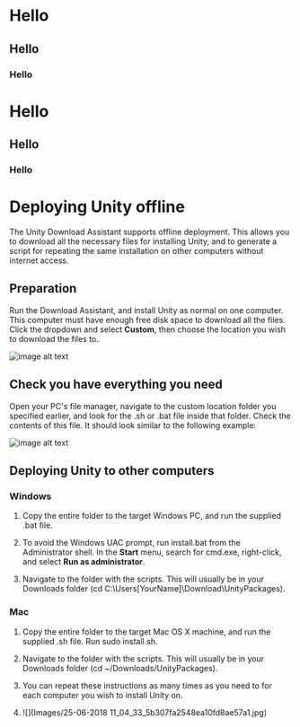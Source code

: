 # Hello

## Hello

### Hello

# Hello

## Hello

### Hello

# Deploying Unity offline

The Unity Download Assistant supports offline deployment. This allows you to download all the necessary files for installing Unity, and to generate a script for repeating the same installation on other computers without internet access.

## Preparation

Run the Download Assistant, and install Unity as normal on one computer. This computer must have enough free disk space to download all the files. Click the dropdown and select __Custom__, then choose the location you wish to download the files to.

![image alt text](image_0.jpg)

## Check you have everything you need

Open your PC's file manager, navigate to the custom location folder you specified earlier, and look for the .sh or .bat file inside that folder. Check the contents of this file. It should look similar to the following example:

![image alt text](image_0.jpg)

## Deploying Unity to other computers

### Windows

1. Copy the entire folder to the target Windows PC, and run the supplied .bat file.

2. To avoid the Windows UAC prompt, run install.bat from the Administrator shell. In the __Start__ menu, search for cmd.exe, right-click, and select __Run as administrator__.

3. Navigate to the folder with the scripts. This will usually be in your Downloads folder (cd C:\Users\[YourName]\Download\UnityPackages).

### Mac

1. Copy the entire folder to the target Mac OS X machine, and run the supplied .sh file. Run sudo install.sh.

2. Navigate to the folder with the scripts. This will usually be in your Downloads folder (cd ~/Downloads/UnityPackages).

3. You can repeat these instructions as many times as you need to for each computer you wish to install Unity on.

4. ![](Images/25-06-2018 11_04_33_5b307fa2548ea10fd8ae57a1.jpg)

